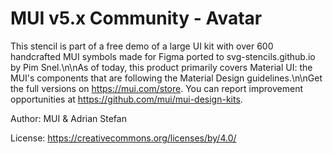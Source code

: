 
# MUI v5.x Community - Avatar

This stencil is part of a free demo of a large UI kit with over 600 handcrafted MUI symbols made for Figma ported to svg-stencils.github.io by Pim Snel.\n\nAs of today, this product primarily covers Material UI: the MUI's components that are following the Material Design guidelines.\n\nGet the full versions on https://mui.com/store. You can report improvement opportunities at https://github.com/mui/mui-design-kits.

Author: MUI & Adrian Stefan

License: https://creativecommons.org/licenses/by/4.0/
